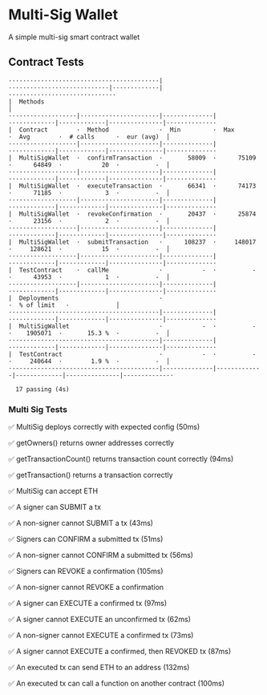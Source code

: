 # Multi-Sig Wallet
A simple multi-sig smart contract wallet

## Contract Tests
```
··········································|····························|·············|······························     
|  Methods                                                                                                         │     
···················|······················|··············|·············|·············|···············|··············     
|  Contract        ·  Method              ·  Min         ·  Max        ·  Avg        ·  # calls      ·  eur (avg)  │     
···················|······················|··············|·············|·············|···············|··············     
|  MultiSigWallet  ·  confirmTransaction  ·       58009  ·      75109  ·      64849  ·           20  ·          -  │     
···················|······················|··············|·············|·············|···············|··············     
|  MultiSigWallet  ·  executeTransaction  ·       66341  ·      74173  ·      71185  ·            3  ·          -  │     
···················|······················|··············|·············|·············|···············|··············     
|  MultiSigWallet  ·  revokeConfirmation  ·       20437  ·      25874  ·      23156  ·            2  ·          -  │     
···················|······················|··············|·············|·············|···············|··············     
|  MultiSigWallet  ·  submitTransaction   ·      108237  ·     148017  ·     128621  ·           15  ·          -  │     
···················|······················|··············|·············|·············|···············|··············     
|  TestContract    ·  callMe              ·           -  ·          -  ·      43953  ·            1  ·          -  │     
···················|······················|··············|·············|·············|···············|··············     
|  Deployments                            ·                                          ·  % of limit   ·             │     
··········································|··············|·············|·············|···············|··············     
|  MultiSigWallet                         ·           -  ·          -  ·    1905071  ·       15.3 %  ·          -  │     
··········································|··············|·············|·············|···············|··············     
|  TestContract                           ·           -  ·          -  ·     240644  ·        1.9 %  ·          -  │     
·-----------------------------------------|--------------|-------------|-------------|---------------|-------------·     

  17 passing (4s)
```

### Multi Sig Tests

✅ MultiSig deploys correctly with expected config (50ms)

✅ getOwners() returns owner addresses correctly

✅ getTransactionCount() returns transaction count correctly (94ms)

✅ getTransaction() returns a transaction correctly

✅ MultiSig can accept ETH

✅ A signer can SUBMIT a tx

✅ A non-signer cannot SUBMIT a tx (43ms)

✅ Signers can CONFIRM a submitted tx (51ms)

✅ A non-signer cannot CONFIRM a submitted tx (56ms)

✅ Signers can REVOKE a confirmation (105ms)

✅ A non-signer cannot REVOKE a confirmation

✅ A signer can EXECUTE a confirmed tx (97ms)

✅ A signer cannot EXECUTE an unconfirmed tx (62ms)

✅ A non-signer cannot EXECUTE a confirmed tx (73ms)

✅ A signer cannot EXECUTE a confirmed, then REVOKED tx (87ms)

✅ An executed tx can send ETH to an address (132ms)

✅ An executed tx can call a function on another contract (100ms)

